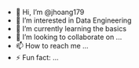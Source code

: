 - 👋 Hi, I’m @jhoang179
- 👀 I’m interested in Data Engineering
- 🌱 I’m currently learning the basics
- 💞️ I’m looking to collaborate on ...
- 📫 How to reach me ...
- ⚡ Fun fact: ...

<!---
jhoang179/jhoang179 is a ✨ special ✨ repository because its `README.md` (this file) appears on your GitHub profile.
You can click the Preview link to take a look at your changes.
--->
